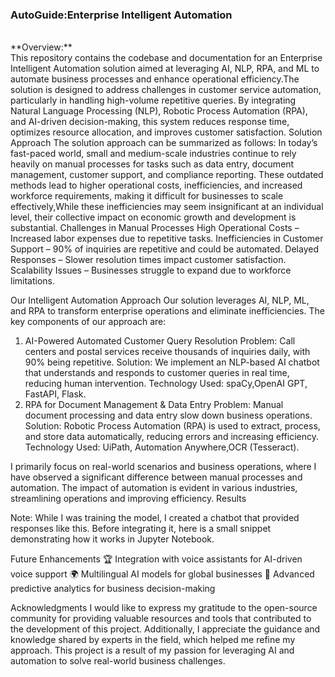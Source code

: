 <h3>AutoGuide:Enterprise Intelligent Automation</h3>
<br>
**Overview:**
<br>This repository contains the codebase and documentation for an Enterprise Intelligent Automation solution aimed at leveraging AI, NLP, RPA, and ML to automate business processes and enhance operational efficiency.The solution is designed to address challenges in customer service automation, particularly in handling high-volume repetitive queries. By integrating Natural Language Processing (NLP), Robotic Process Automation (RPA), and AI-driven decision-making, this system reduces response time, optimizes resource allocation, and improves customer satisfaction.
Solution Approach 
The solution approach can be summarized as follows:
In today’s fast-paced world, small and medium-scale industries continue to rely heavily on manual processes for tasks such as data entry, document management, customer support, and compliance reporting. These outdated methods lead to higher operational costs, inefficiencies, and increased workforce requirements, making it difficult for businesses to scale effectively,While these inefficiencies may seem insignificant at an individual level, their collective impact on economic growth and development is substantial.
Challenges in Manual Processes
High Operational Costs – Increased labor expenses due to repetitive tasks.
Inefficiencies in Customer Support – 90% of inquiries are repetitive and could be automated.
Delayed Responses – Slower resolution times impact customer satisfaction.
Scalability Issues – Businesses struggle to expand due to workforce limitations.
 
Our Intelligent Automation Approach
Our solution leverages AI, NLP, ML, and RPA to transform enterprise operations and eliminate inefficiencies. The key components of our approach are:
1. AI-Powered Automated Customer Query Resolution
Problem: Call centers and postal services receive thousands of inquiries daily, with 90% being repetitive.
Solution: We implement an NLP-based AI chatbot that understands and responds to customer queries in real time, reducing human intervention.
Technology Used: spaCy,OpenAI GPT, FastAPI, Flask.
2. RPA for Document Management & Data Entry
Problem: Manual document processing and data entry slow down business operations.
Solution: Robotic Process Automation (RPA) is used to extract, process, and store data automatically, reducing errors and increasing efficiency.
Technology Used: UiPath, Automation Anywhere,OCR (Tesseract).
 

I primarily focus on real-world scenarios and business operations, where I have observed a significant difference between manual processes and automation. The impact of automation is evident in various industries, streamlining operations and improving efficiency.
Results
 
 
 
Note: While I was training the model, I created a chatbot that provided responses like this. Before integrating it, here is a small snippet demonstrating how it works in Jupyter Notebook.
 
Future Enhancements
🏆 Integration with voice assistants for AI-driven voice support
🌍 Multilingual AI models for global businesses
🔄 Advanced predictive analytics for business decision-making

Acknowledgments
I would like to express my gratitude to the open-source community for providing valuable resources and tools that contributed to the development of this project. Additionally, I appreciate the guidance and knowledge shared by experts in the field, which helped me refine my approach. This project is a result of my passion for leveraging AI and automation to solve real-world business challenges.
